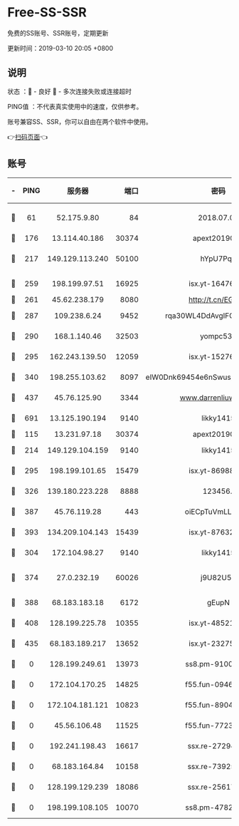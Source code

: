 # Free-SS-SSR

免费的SS账号、SSR账号，定期更新

更新时间：2019-03-10 20:05 +0800

## 说明

状态     ：🙂 - 良好 🙁 - 多次连接失败或连接超时

PING值   ：不代表真实使用中的速度，仅供参考。

账号兼容SS、SSR，你可以自由在两个软件中使用。

👉[扫码页面](https://liesauer.github.io/Free-SS-SSR/)👈

## 账号

|-|PING|服务器|端口|密码|加密方式|区域|
|:----:|:----:|:-----:|-----:|:----:|:----:|:----:|
|🙂|61|52.175.9.80|84|2018.07.07|chacha20-ietf-poly1305|HK|
|🙂|176|13.114.40.186|30374|apext2019006|chacha20|JP|
|🙂|217|149.129.113.240|50100|hYpU7PqP|chacha20-ietf-poly1305|CN|
|🙂|259|198.199.97.51|16925|isx.yt-16476270|aes-256-cfb|US|
|🙂|261|45.62.238.179|8080|http://t.cn/EGJIyrl|rc4-md5|CA|
|🙂|287|109.238.6.24|9452|rqa30WL4DdAvgIFG6Fs3znzTa|aes-256-cfb|FR|
|🙂|290|168.1.140.46|32503|yompc535|aes-256-cfb|AU|
|🙂|295|162.243.139.50|12059|isx.yt-15276356|aes-256-cfb|US|
|🙂|340|198.255.103.62|8097|eIW0Dnk69454e6nSwuspv9DmS201tQ0D|aes-256-cfb|US|
|🙂|437|45.76.125.90|3344|www.darrenliuwei.com|aes-256-cfb|AU|
|🙂|691|13.125.190.194|9140|likky1415|aes-256-cfb|KR|
|🙂|115|13.231.97.18|30374|apext2019006|chacha20|JP|
|🙂|214|149.129.104.159|9140|likky1415|aes-256-cfb|HK|
|🙂|295|198.199.101.65|15479|isx.yt-86988379|aes-256-cfb|US|
|🙂|326|139.180.223.228|8888|123456..|aes-256-cfb|JP|
|🙂|387|45.76.119.28|443|oiECpTuVmLLxk4Ts|aes-256-cfb|AU|
|🙂|393|134.209.104.143|15439|isx.yt-87632266|aes-256-cfb|SG|
|🙁|304|172.104.98.27|9140|likky1415|aes-256-cfb|JP|
|🙁|374|27.0.232.19|60026|j9U82U53|xchacha20-ietf-poly1305|HK|
|🙁|388|68.183.183.18|6172|gEupN|aes-256-cfb|SG|
|🙁|408|128.199.225.78|10355|isx.yt-48521973|aes-256-cfb|SG|
|🙁|435|68.183.189.217|13652|isx.yt-23275887|aes-256-cfb|SG|
|🙁|0|128.199.249.61|13973|ss8.pm-91003173|aes-256-cfb|SG|
|🙁|0|172.104.170.25|14825|f55.fun-09460253|aes-256-cfb|SG|
|🙁|0|172.104.181.121|10823|f55.fun-89043009|aes-256-cfb|SG|
|🙁|0|45.56.106.48|11525|f55.fun-77233289|aes-256-cfb|US|
|🙁|0|192.241.198.43|16617|ssx.re-27294223|aes-256-cfb|US|
|🙁|0|68.183.164.84|10158|ssx.re-73925133|aes-256-cfb|US|
|🙁|0|128.199.129.239|18086|ssx.re-25617968|aes-256-cfb|SG|
|🙁|0|198.199.108.105|10070|ss8.pm-47824837|aes-256-cfb|US|
